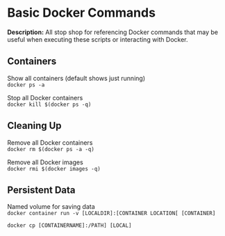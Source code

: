 # Basic Docker Commands

**Description:** All stop shop for referencing Docker commands that may be useful when executing these scripts or interacting with Docker.

## Containers

Show all containers (default shows just running) \
```docker ps -a```

Stop all Docker containers \
```docker kill $(docker ps -q)```

## Cleaning Up

Remove all Docker containers \
```docker rm $(docker ps -a -q)```

Remove all Docker images \
```docker rmi $(docker images -q)```

## Persistent Data

Named volume for saving data \
```docker container run -v [LOCALDIR]:[CONTAINER LOCATION[ [CONTAINER]```

```docker cp [CONTAINERNAME]:/PATH] [LOCAL]```
